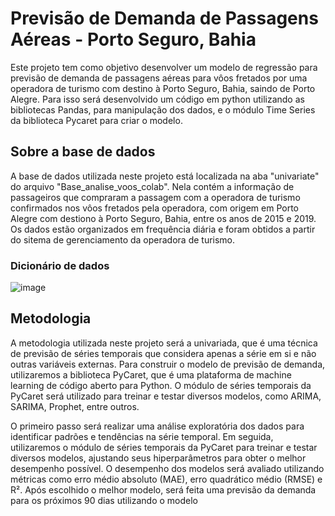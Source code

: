 # Previsão de Demanda de Passagens Aéreas - Porto Seguro, Bahia
Este projeto tem como objetivo desenvolver um modelo de regressão para previsão de demanda de passagens aéreas para vôos fretados por uma operadora de turismo com destino à Porto Seguro, Bahia, saindo de Porto Alegre. Para isso será desenvolvido um código em python utilizando as bibliotecas Pandas, para manipulação dos dados, e o módulo Time Series da biblioteca Pycaret para criar o modelo. 

## Sobre a base de dados
A base de dados utilizada neste projeto está localizada na aba "univariate" do arquivo "Base_analise_voos_colab". Nela contém a informação de passageiros que compraram a passagem com a operadora de turismo confirmados nos vôos fretados pela operadora, com origem em Porto Alegre com destiono à Porto Seguro, Bahia, entre os anos de 2015 e 2019. Os dados estão organizados em frequência diária e foram obtidos a partir do sitema de gerenciamento da operadora de turismo.
### Dicionário de dados
![image](https://user-images.githubusercontent.com/119333189/230811567-38822f32-782f-4322-9c76-4d670da970da.png)


## Metodologia
A metodologia utilizada neste projeto será a univariada, que é uma técnica de previsão de séries temporais que considera apenas a série em si e não outras variáveis externas. Para construir o modelo de previsão de demanda, utilizaremos a biblioteca PyCaret, que é uma plataforma de machine learning de código aberto para Python. O módulo de séries temporais da PyCaret será utilizado para treinar e testar diversos modelos, como ARIMA, SARIMA, Prophet, entre outros.

O primeiro passo será realizar uma análise exploratória dos dados para identificar padrões e tendências na série temporal. Em seguida, utilizaremos o módulo de séries temporais da PyCaret para treinar e testar diversos modelos, ajustando seus hiperparâmetros para obter o melhor desempenho possível. O desempenho dos modelos será avaliado utilizando métricas como erro médio absoluto (MAE), erro quadrático médio (RMSE) e R². Após escolhido o melhor modelo, será feita uma previsão da demanda para os próximos 90 dias utilizando o modelo 

